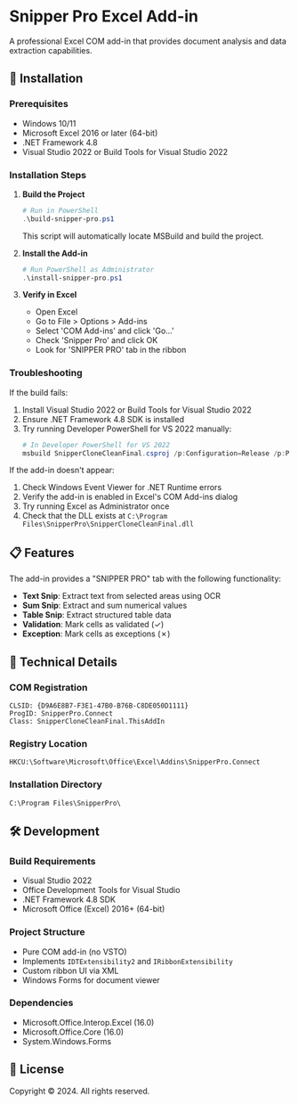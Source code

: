 # Snipper Pro Excel Add-in

A professional Excel COM add-in that provides document analysis and data extraction capabilities.

## 🚀 Installation

### Prerequisites
- Windows 10/11
- Microsoft Excel 2016 or later (64-bit)
- .NET Framework 4.8
- Visual Studio 2022 or Build Tools for Visual Studio 2022

### Installation Steps

1. **Build the Project**
   ```powershell
   # Run in PowerShell
   .\build-snipper-pro.ps1
   ```
   This script will automatically locate MSBuild and build the project.

2. **Install the Add-in**
   ```powershell
   # Run PowerShell as Administrator
   .\install-snipper-pro.ps1
   ```

3. **Verify in Excel**
   - Open Excel
   - Go to File > Options > Add-ins
   - Select 'COM Add-ins' and click 'Go...'
   - Check 'Snipper Pro' and click OK
   - Look for 'SNIPPER PRO' tab in the ribbon

### Troubleshooting

If the build fails:
1. Install Visual Studio 2022 or Build Tools for Visual Studio 2022
2. Ensure .NET Framework 4.8 SDK is installed
3. Try running Developer PowerShell for VS 2022 manually:
   ```powershell
   # In Developer PowerShell for VS 2022
   msbuild SnipperCloneCleanFinal.csproj /p:Configuration=Release /p:Platform=x64
   ```

If the add-in doesn't appear:
1. Check Windows Event Viewer for .NET Runtime errors
2. Verify the add-in is enabled in Excel's COM Add-ins dialog
3. Try running Excel as Administrator once
4. Check that the DLL exists at `C:\Program Files\SnipperPro\SnipperCloneCleanFinal.dll`

## 📋 Features

The add-in provides a "SNIPPER PRO" tab with the following functionality:

- **Text Snip**: Extract text from selected areas using OCR
- **Sum Snip**: Extract and sum numerical values
- **Table Snip**: Extract structured table data
- **Validation**: Mark cells as validated (✓)
- **Exception**: Mark cells as exceptions (✗)

## 🔧 Technical Details

### COM Registration
```
CLSID: {D9A6E8B7-F3E1-47B0-B76B-C8DE050D1111}
ProgID: SnipperPro.Connect
Class: SnipperCloneCleanFinal.ThisAddIn
```

### Registry Location
```
HKCU:\Software\Microsoft\Office\Excel\Addins\SnipperPro.Connect
```

### Installation Directory
```
C:\Program Files\SnipperPro\
```

## 🛠️ Development

### Build Requirements
- Visual Studio 2022
- Office Development Tools for Visual Studio
- .NET Framework 4.8 SDK
- Microsoft Office (Excel) 2016+ (64-bit)

### Project Structure
- Pure COM add-in (no VSTO)
- Implements `IDTExtensibility2` and `IRibbonExtensibility`
- Custom ribbon UI via XML
- Windows Forms for document viewer

### Dependencies
- Microsoft.Office.Interop.Excel (16.0)
- Microsoft.Office.Core (16.0)
- System.Windows.Forms

## 📝 License

Copyright © 2024. All rights reserved. 